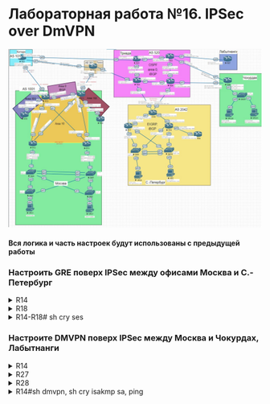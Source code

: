 # Лабораторная работа №16. IPSec over DmVPN

![top](top.jpg)

#### Вся логика и часть настроек будут использованы с предыдущей работы

### Настроить GRE поверх IPSec между офисами Москва и С.-Петербург


<details>
 <summary>R14</summary>

``` bash

conf t
int tun18
  ip addr 172.20.0.14 255.255.255.252
  ip mtu 1400
  ip tcp adjust-mss 1360
  tunnel source 100.10.10.14
  tunnel destination 200.20.20.20
  tunnel protection ipsec profile protect-gre
  no shut
  
 crypto isakmp policy 1
 encr 3des
 hash md5
 authentication pre-share
 group 2
 lifetime 86400
 
crypto isakmp key yek address 200.20.20.20

crypto ipsec transform-set TS esp-3des esp-md5-hmac
 mode transport

crypto ipsec profile protect-gre
 set security-association lifetime seconds 86400
 set transform-set TS

end
wr mem

```
</details>


<details>
 <summary>R18</summary>

``` bash

conf t
int tun14
 ip addr 172.20.0.18 255.255.255.252
 tunnel source 200.20.20.20
 tunnel destination 100.10.10.14
 ip mtu 1400
 ip tcp adjust-mss 1360
 tunnel protection ipsec profile protect-gre
 no shut

crypto isakmp policy 1
 encr 3des
 hash md5
 authentication pre-share
 group 2
 lifetime 86400

crypto isakmp key yek address 100.10.10.14

crypto ipsec transform-set TS esp-3des esp-md5-hmac
 mode transport

crypto ipsec profile protect-gre
 set security-association lifetime seconds 86400
 set transform-set TS

end
wr mem

```

</details>

<details>
 <summary>R14-R18# sh cry ses</summary>
 
![r14-r18](r14-r18.JPG)

</details>

### Настроите DMVPN поверх IPSec между Москва и Чокурдах, Лабытнанги

<details>
 <summary>R14</summary>

 ``` bash

conf t
int tun414
  desc "DMVPN_ipv4_(hub)"
  ip addr 172.20.20.14 255.255.255.192
  ip nhrp auth 1
  ip nhrp network-id 1
  ip nhrp map multicast dynamic
  ip nhrp redirect
  tunnel source Ethernet0/2
  tunnel mode gre multipoint
  no shut


crypto isakmp policy 1
 encr 3des
 hash md5 
 authentication pre-share
 group 2  
crypto isakmp key isakmp1234 address 0.0.0.0 0.0.0.0
crypto ipsec transform-set TS esp-3des esp-md5-hmac 
 mode tunnel
         
         
crypto ipsec profile protect-gre
 set security-association lifetime seconds 86400
 set transform-set TS 

int t414
 tunnel protection ipsec profile protect-gre
 end
wr mem

 ```

</details>


<details>
 <summary>R27</summary>

 ``` bash

conf t
int tun414
  desc "DMVPN_ipv4_(spoke)"
  ip addr 172.20.20.27 255.255.255.192
  ip nhrp auth 1
  ip nhrp network-id 1
  ip nhrp nhs 172.20.20.14
  ip nhrp map 172.20.20.14 100.10.10.14
  ip nhrp map multicast 100.10.10.14
  ip nhrp shortcut
  ip nhrp redirect
  tunnel mode gre multipoint
  tunnel source e0/0
  ip ospf priority 0
  ipv6 ospf priority 0
  no shut

 crypto isakmp policy 1
 encr 3des
 hash md5 
 authentication pre-share
 group 2  
crypto isakmp key isakmp1234 address 0.0.0.0 0.0.0.0 
         
crypto ipsec transform-set TS esp-3des esp-md5-hmac 
 mode tunnel
         
         
crypto ipsec profile protect-gre
 set security-association lifetime seconds 86400
 set transform-set TS 

int t414
 tunnel protection ipsec profile protect-gre
 end
wr mem
 ```

</details>


<details>
 <summary>R28</summary>

 ``` bash

conf t
int tun414
  desc "DMVPN_ipv4_(spoke)"
  ip addr 172.20.20.28 255.255.255.192
  ip nhrp auth 1
  ip nhrp network-id 1
  ip nhrp nhs 172.20.20.14
  ip nhrp map 172.20.20.14 100.10.10.14
  ip nhrp map multicast 100.10.10.14
  ip nhrp shortcut
  ip nhrp redirect
  tunnel mode gre multipoint
  tunnel source Ethernet0/0
  no shut

crypto isakmp policy 1
 encr 3des
 hash md5 
 authentication pre-share
 group 2  
crypto isakmp key isakmp1234 address 0.0.0.0 0.0.0.0
crypto ipsec transform-set TS esp-3des esp-md5-hmac 
 mode tunnel         
         
crypto ipsec profile protect-gre
 set security-association lifetime seconds 86400
 set transform-set TS 

int t414
 tunnel protection ipsec profile protect-gre 
 end
wr mem

 ```
</details>

<details>
 <summary>R14#sh dmvpn, sh cry isakmp sa, ping</summary>

![r14-sh_dmvpn__sh_cry__isakmp_sa_ping](r14-sh_dmvpn__sh_cry__isakmp_sa_ping.JPG)

</details>